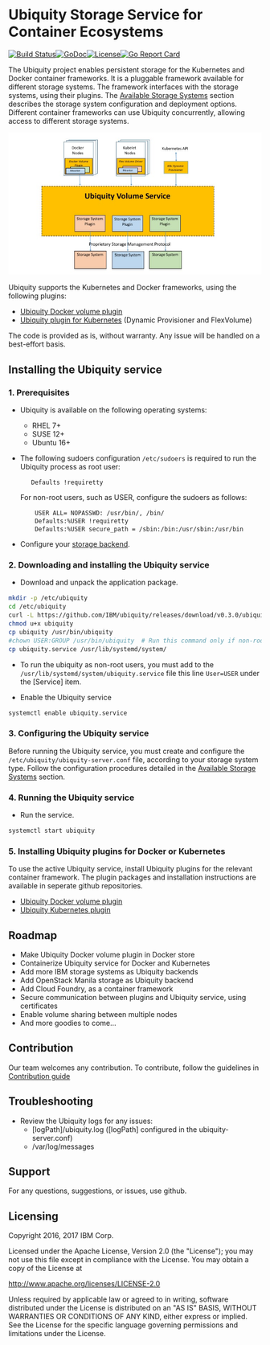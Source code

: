 # Ubiquity Storage Service for Container Ecosystems 
[![Build Status](https://travis-ci.org/IBM/ubiquity.svg?branch=master)](https://travis-ci.org/IBM/ubiquity)[![GoDoc](https://godoc.org/github.com/IBM/ubiquity?status.svg)](https://godoc.org/github.com/IBM/ubiquity)[![License](https://img.shields.io/badge/license-Apache--2.0-blue.svg)](http://www.apache.org/licenses/LICENSE-2.0)[![Go Report Card](https://goreportcard.com/badge/github.com/IBM/ubiquity)](https://goreportcard.com/report/github.com/IBM/ubiquity)

The Ubiquity project enables persistent storage for the Kubernetes and Docker container frameworks. 
It is a pluggable framework available for different storage systems. The framework interfaces with the storage systems, using their plugins. The [Available Storage Systems](supportedStorage.md) section describes the storage system  configuration and deployment options. Different container frameworks can use Ubiquity concurrently, allowing access to different storage systems. 


![Ubiquity Overview](images/UbiquityOverview.jpg)

Ubiquity supports the Kubernetes and Docker frameworks, using the following plugins:

- [Ubiquity Docker volume plugin](https://github.com/IBM/ubiquity-docker-plugin)
- [Ubiquity plugin for Kubernetes](https://github.com/IBM/ubiquity-k8s) (Dynamic Provisioner and FlexVolume)

The code is provided as is, without warranty. Any issue will be handled on a best-effort basis.

## Installing the Ubiquity service

### 1. Prerequisites
  * Ubiquity is available on the following operating systems:
    - RHEL 7+
    - SUSE 12+
    - Ubuntu 16+
  * The following sudoers configuration `/etc/sudoers` is required to run the Ubiquity process as root user: 
  
     ```
        Defaults !requiretty
     ```
     For non-root users, such as USER, configure the sudoers as follows: 

     ```
         USER ALL= NOPASSWD: /usr/bin/, /bin/
         Defaults:%USER !requiretty
         Defaults:%USER secure_path = /sbin:/bin:/usr/sbin:/usr/bin
     ```

        
  * Configure your [storage backend](supportedStorage.md). 

### 2. Downloading and installing the Ubiquity service 

  * Download and unpack the application package.
```bash
mkdir -p /etc/ubiquity
cd /etc/ubiquity
curl -L https://github.com/IBM/ubiquity/releases/download/v0.3.0/ubiquity-0.3.0.tar.gz | tar xf -
chmod u+x ubiquity
cp ubiquity /usr/bin/ubiquity                
#chown USER:GROUP /usr/bin/ubiquity  # Run this command only if non-root should run ubiquity (fill up the USER and GROUP)
cp ubiquity.service /usr/lib/systemd/system/ 
```
   * To run the ubiquity as non-root users, you must add to the `/usr/lib/systemd/system/ubiquity.service` file this line `User=USER` under the [Service] item.
   
   * Enable the Ubiquity service
   
```bash 
systemctl enable ubiquity.service         
```

### 3. Configuring the Ubiquity service
Before running the Ubiquity service, you must create and configure the `/etc/ubiquity/ubiquity-server.conf` file, according to your storage system type.
Follow the configuration procedures detailed in the [Available Storage Systems](supportedStorage.md) section.


### 4. Running the Ubiquity service
  * Run the service.
```bash
systemctl start ubiquity    
```


### 5. Installing Ubiquity plugins for Docker or Kubernetes
To use the active Ubiquity service, install Ubiquity plugins for the relevant container framework. The plugin packages and installation instructions are available in seperate github repositories.
  * [Ubiquity Docker volume plugin](https://github.com/IBM/ubiquity-docker-plugin)
  * [Ubiquity Kubernetes plugin](https://github.com/IBM/ubiquity-k8s)


## Roadmap
 * Make Ubiquity Docker volume plugin in Docker store
 * Containerize Ubiquity service for Docker and Kubernetes
 * Add more IBM storage systems as Ubiquity backends
 * Add OpenStack Manila storage as Ubiquity backend
 * Add Cloud Foundry, as a container framework
 * Secure communication between plugins and Ubiquity service, using certificates
 * Enable volume sharing between multiple nodes
 * And more goodies to come...


## Contribution
Our team welcomes any contribution.
To contribute, follow the guidelines in [Contribution guide](contribution-guide.md)


## Troubleshooting
* Review the Ubiquity logs for any issues:
    * [logPath]/ubiquity.log   ([logPath] configured in the ubiquity-server.conf)
    * /var/log/messages        

## Support
For any questions, suggestions, or issues, use github.

## Licensing

Copyright 2016, 2017 IBM Corp.

Licensed under the Apache License, Version 2.0 (the "License");
you may not use this file except in compliance with the License.
You may obtain a copy of the License at

http://www.apache.org/licenses/LICENSE-2.0

Unless required by applicable law or agreed to in writing, software
distributed under the License is distributed on an "AS IS" BASIS,
WITHOUT WARRANTIES OR CONDITIONS OF ANY KIND, either express or implied.
See the License for the specific language governing permissions and
limitations under the License.
